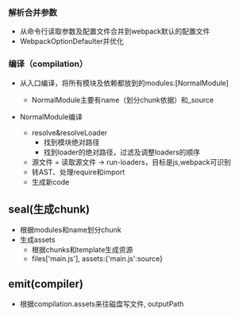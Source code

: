 ### 解析合并参数
* 从命令行读取参数及配置文件合并到webpack默认的配置文件
* WebpackOptionDefaulter并优化

### 编译（compilation）
* 从入口编译，将所有模块及依赖都放到的modules:[NormalModule]
    * NormalModule主要有name（划分chunk依据）和_source

* NormalModule编译
    * resolve&resolveLoader
        * 找到模块绝对路径
        * 找到loader的绝对路径，过滤及调整loaders的顺序
    * 源文件 = 读取源文件 -> run-loaders，目标是js,webpack可识别
    * 转AST、处理require和import
    * 生成新code

## seal(生成chunk)
* 根据modules和name划分chunk
* 生成assets
    * 根据chunks和template生成资源
    * files['main.js'], assets:{'main.js':source}

## emit(compiler)
*  根据compilation.assets来往磁盘写文件, outputPath
